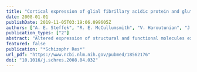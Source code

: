 ```yaml
---
title: "Cortical expression of glial fibrillary acidic protein and glutamine synthetase is decreased in schizophrenia"
date: 2008-01-01
publishDate: 2019-11-05T03:19:06.099605Z
authors: ["A. E. Steffek", "R. E. McCullumsmith", "V. Haroutunian", "J. H. Meador-Woodruff"]
publication_types: ["2"]
abstract: "Altered expression of structural and functional molecules expressed by astrocytes may play a role in the pathophysiology of schizophrenia. We investigated the hypothesis that the astrocytic enzyme glutamine synthetase, involved in maintaining the glutamate-glutamine cycle, and the cytoskeletal molecule glial fibrillary acidic protein (GFAP) are abnormally expressed in schizophrenia. We used Western blot analysis to measure levels of glutamine synthetase and GFAP in several brain regions of subjects with schizophrenia and a comparison group. We found that glutamine synthetase protein expression was significantly decreased in the superior temporal gyrus, and both glutamine synthetase and GFAP were significantly reduced in the anterior cingulate cortex in schizophrenia. Neither molecule demonstrated altered expression in the dorsolateral prefrontal cortex, primary visual cortex, or hippocampus. Chronic treatment with haloperidol did not alter the expression of these molecules in the rat brain, suggesting that our findings are not due to a medication effect. These data support an astrocytic component to the pathophysiology of schizophrenia and suggest that astrocytic molecules involved in enzymatic activity and cytoskeletal integrity may have a role in disease-related abnormalities in this illness."
featured: false
publication: "*Schizophr Res*"
url_pdf: "https://www.ncbi.nlm.nih.gov/pubmed/18562176"
doi: "10.1016/j.schres.2008.04.032"
---
```


